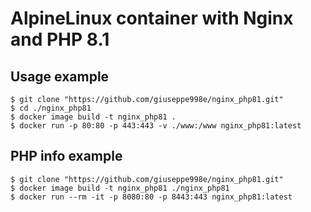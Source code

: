 # AlpineLinux container with Nginx and PHP 8.1
## Usage example
```shell
$ git clone "https://github.com/giuseppe998e/nginx_php81.git"
$ cd ./nginx_php81
$ docker image build -t nginx_php81 .
$ docker run -p 80:80 -p 443:443 -v ./www:/www nginx_php81:latest
```

## PHP info example
```shell
$ git clone "https://github.com/giuseppe998e/nginx_php81.git"
$ docker image build -t nginx_php81 ./nginx_php81
$ docker run --rm -it -p 8080:80 -p 8443:443 nginx_php81:latest
```

